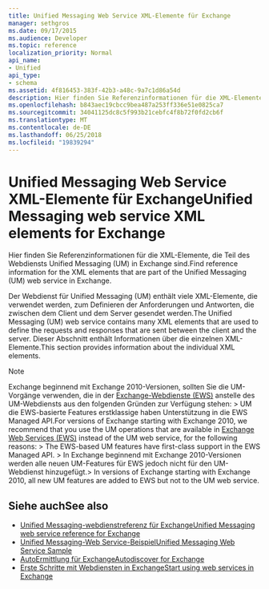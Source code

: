 ```yaml
---
title: Unified Messaging Web Service XML-Elemente für Exchange
manager: sethgros
ms.date: 09/17/2015
ms.audience: Developer
ms.topic: reference
localization_priority: Normal
api_name:
- Unified
api_type:
- schema
ms.assetid: 4f816453-383f-42b3-a48c-9a7c1d86a54d
description: Hier finden Sie Referenzinformationen für die XML-Elemente, die Teil des Webdiensts Unified Messaging (UM) in Exchange sind.
ms.openlocfilehash: b843aec19cbcc9bea487a253ff336e51e0825ca7
ms.sourcegitcommit: 34041125dc8c5f993b21cebfc4f8b72f0fd2cb6f
ms.translationtype: MT
ms.contentlocale: de-DE
ms.lasthandoff: 06/25/2018
ms.locfileid: "19839294"
---
```

# <a name="unified-messaging-web-service-xml-elements-for-exchange"></a><span data-ttu-id="2a76e-103">Unified Messaging Web Service XML-Elemente für Exchange</span><span class="sxs-lookup"><span data-stu-id="2a76e-103">Unified Messaging web service XML elements for Exchange</span></span>

<span data-ttu-id="2a76e-104">Hier finden Sie Referenzinformationen für die XML-Elemente, die Teil des Webdiensts Unified Messaging (UM) in Exchange sind.</span><span class="sxs-lookup"><span data-stu-id="2a76e-104">Find reference information for the XML elements that are part of the Unified Messaging (UM) web service in Exchange.</span></span>
  
<span data-ttu-id="2a76e-105">Der Webdienst für Unified Messaging (UM) enthält viele XML-Elemente, die verwendet werden, zum Definieren der Anforderungen und Antworten, die zwischen dem Client und dem Server gesendet werden.</span><span class="sxs-lookup"><span data-stu-id="2a76e-105">The Unified Messaging (UM) web service contains many XML elements that are used to define the requests and responses that are sent between the client and the server.</span></span> <span data-ttu-id="2a76e-106">Dieser Abschnitt enthält Informationen über die einzelnen XML-Elemente.</span><span class="sxs-lookup"><span data-stu-id="2a76e-106">This section provides information about the individual XML elements.</span></span>
  
> [!NOTE]
>  <span data-ttu-id="2a76e-107">Exchange beginnend mit Exchange 2010-Versionen, sollten Sie die UM-Vorgänge verwenden, die in der [Exchange-Webdienste (EWS)](http://msdn.microsoft.com/library/60285497-0c4e-4e51-84e1-34dd6d89a5d8%28Office.15%29.aspx) anstelle des UM-Webdiensts aus den folgenden Gründen zur Verfügung stehen: > UM die EWS-basierte Features erstklassige haben Unterstützung in die EWS Managed API.</span><span class="sxs-lookup"><span data-stu-id="2a76e-107">For versions of Exchange starting with Exchange 2010, we recommend that you use the UM operations that are available in [Exchange Web Services (EWS)](http://msdn.microsoft.com/library/60285497-0c4e-4e51-84e1-34dd6d89a5d8%28Office.15%29.aspx) instead of the UM web service, for the following reasons: >  The EWS-based UM features have first-class support in the EWS Managed API.</span></span> <span data-ttu-id="2a76e-108">> In Exchange beginnend mit Exchange 2010-Versionen werden alle neuen UM-Features für EWS jedoch nicht für den UM-Webdienst hinzugefügt.</span><span class="sxs-lookup"><span data-stu-id="2a76e-108">>  In versions of Exchange starting with Exchange 2010, all new UM features are added to EWS but not to the UM web service.</span></span> 
  
## <a name="see-also"></a><span data-ttu-id="2a76e-109">Siehe auch</span><span class="sxs-lookup"><span data-stu-id="2a76e-109">See also</span></span>

- [<span data-ttu-id="2a76e-110">Unified Messaging-webdienstreferenz für Exchange</span><span class="sxs-lookup"><span data-stu-id="2a76e-110">Unified Messaging web service reference for Exchange</span></span>](unified-messaging-web-service-reference-for-exchange.md)
- [<span data-ttu-id="2a76e-111">Unified Messaging-Web Service-Beispiel</span><span class="sxs-lookup"><span data-stu-id="2a76e-111">Unified Messaging Web Service Sample</span></span>](http://www.microsoft.com/en-us/download/details.aspx?id=14832)
- [<span data-ttu-id="2a76e-112">AutoErmittlung für Exchange</span><span class="sxs-lookup"><span data-stu-id="2a76e-112">Autodiscover for Exchange</span></span>](../exchange-web-services/autodiscover-for-exchange.md)
- [<span data-ttu-id="2a76e-113">Erste Schritte mit Webdiensten in Exchange</span><span class="sxs-lookup"><span data-stu-id="2a76e-113">Start using web services in Exchange</span></span>](../exchange-web-services/start-using-web-services-in-exchange.md)
    

